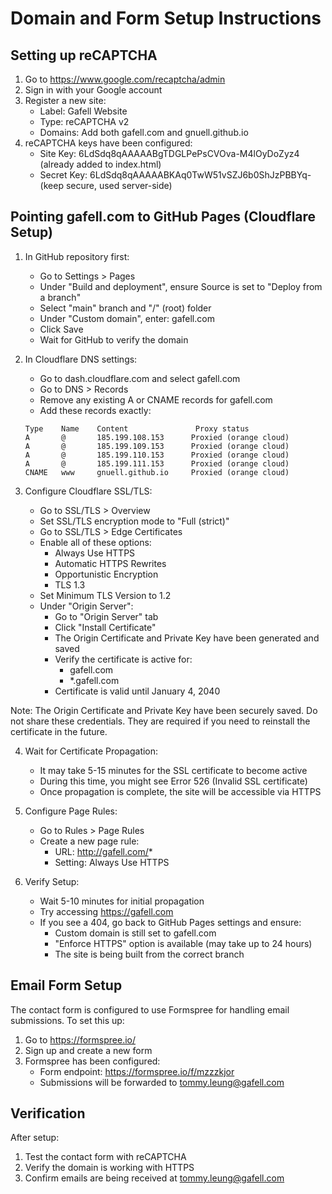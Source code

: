 # Domain and Form Setup Instructions

## Setting up reCAPTCHA

1. Go to https://www.google.com/recaptcha/admin
2. Sign in with your Google account
3. Register a new site:
   - Label: Gafell Website
   - Type: reCAPTCHA v2
   - Domains: Add both gafell.com and gnuell.github.io
4. reCAPTCHA keys have been configured:
   - Site Key: 6LdSdq8qAAAAABgTDGLPePsCVOva-M4lOyDoZyz4 (already added to index.html)
   - Secret Key: 6LdSdq8qAAAAABKAq0TwW51vSZJ6b0ShJzPBBYq- (keep secure, used server-side)

## Pointing gafell.com to GitHub Pages (Cloudflare Setup)

1. In GitHub repository first:
   - Go to Settings > Pages
   - Under "Build and deployment", ensure Source is set to "Deploy from a branch"
   - Select "main" branch and "/" (root) folder
   - Under "Custom domain", enter: gafell.com
   - Click Save
   - Wait for GitHub to verify the domain

2. In Cloudflare DNS settings:
   - Go to dash.cloudflare.com and select gafell.com
   - Go to DNS > Records
   - Remove any existing A or CNAME records for gafell.com
   - Add these records exactly:
   ```
   Type    Name    Content               Proxy status
   A       @       185.199.108.153      Proxied (orange cloud)
   A       @       185.199.109.153      Proxied (orange cloud)
   A       @       185.199.110.153      Proxied (orange cloud)
   A       @       185.199.111.153      Proxied (orange cloud)
   CNAME   www     gnuell.github.io     Proxied (orange cloud)
   ```

3. Configure Cloudflare SSL/TLS:
   - Go to SSL/TLS > Overview
   - Set SSL/TLS encryption mode to "Full (strict)"
   - Go to SSL/TLS > Edge Certificates
   - Enable all of these options:
     * Always Use HTTPS
     * Automatic HTTPS Rewrites
     * Opportunistic Encryption
     * TLS 1.3
   - Set Minimum TLS Version to 1.2
   - Under "Origin Server":
     * Go to "Origin Server" tab
     * Click "Install Certificate"
     * The Origin Certificate and Private Key have been generated and saved
     * Verify the certificate is active for:
       - gafell.com
       - *.gafell.com
     * Certificate is valid until January 4, 2040

Note: The Origin Certificate and Private Key have been securely saved. Do not share these credentials. They are required if you need to reinstall the certificate in the future.

4. Wait for Certificate Propagation:
   - It may take 5-15 minutes for the SSL certificate to become active
   - During this time, you might see Error 526 (Invalid SSL certificate)
   - Once propagation is complete, the site will be accessible via HTTPS

4. Configure Page Rules:
   - Go to Rules > Page Rules
   - Create a new page rule:
     * URL: http://gafell.com/*
     * Setting: Always Use HTTPS

5. Verify Setup:
   - Wait 5-10 minutes for initial propagation
   - Try accessing https://gafell.com
   - If you see a 404, go back to GitHub Pages settings and ensure:
     * Custom domain is still set to gafell.com
     * "Enforce HTTPS" option is available (may take up to 24 hours)
     * The site is being built from the correct branch

## Email Form Setup

The contact form is configured to use Formspree for handling email submissions. To set this up:

1. Go to https://formspree.io/
2. Sign up and create a new form
3. Formspree has been configured:
   - Form endpoint: https://formspree.io/f/mzzzkjor
   - Submissions will be forwarded to tommy.leung@gafell.com

## Verification

After setup:
1. Test the contact form with reCAPTCHA
2. Verify the domain is working with HTTPS
3. Confirm emails are being received at tommy.leung@gafell.com

